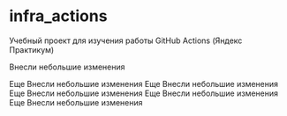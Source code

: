 # infra_actions
Учебный проект для изучения работы GitHub Actions (Яндекс Практикум)

Внесли небольшие изменения


Еще Внесли небольшие изменения
Еще Внесли небольшие изменения
Еще Внесли небольшие изменения
Еще Внесли небольшие изменения
Еще Внесли небольшие изменения
